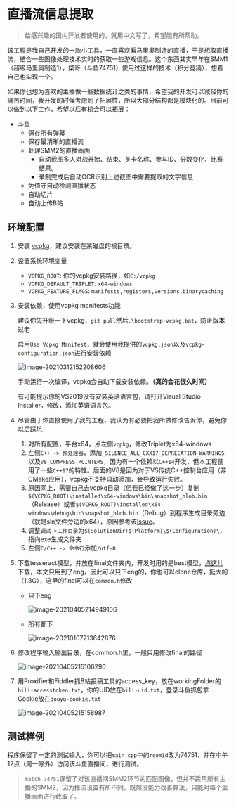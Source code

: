 # 直播流信息提取

> 给感兴趣的国内开发者使用的，就用中文写了，希望能有所帮助。

该工程是我自己开发的一款小工具，一直喜欢看马里奥制造的直播，于是想取直播流，结合一些图像处理技术实时的获取一些游戏信息。这个东西其实早年在SMM1（超级马里奥制造1），桀哥（斗鱼74751）使用过这样的技术（积分竞猜），想着自己也实现一个。

如果你也想为喜欢的主播做一些数据统计之类的事情，希望我的开发可以减轻你的痛苦时间，我开发的时候考虑到了拓展性，所以大部分结构都是模块化的。目前可以做到以下工作，希望以后有机会可以拓展：

- 斗鱼
  - 保存所有弹幕
  - 保存最清晰的直播流
  - 处理SMM2的直播画面
    - 自动截图多人对战开始、结束、关卡名称、参与ID、分数变化、比赛结果。
    - 录制完成后自动OCR识别上述截图中需要提取的文字信息
  - 免值守自动检测直播状态
  - 自动切片
  - 自动上传B站

## 环境配置

1. 安装 [vcpkg](https://github.com/microsoft/vcpkg)，建议安装在某磁盘的根目录。

2. 设置系统环境变量

   - `VCPKG_ROOT`: 你的vcpkg安装路径，如`C:/vcpkg`
   - `VCPKG_DEFAULT_TRIPLET`: `x64-windows`
   - `VCPKG_FEATURE_FLAGS`: `manifests,registers,versions,binarycaching`

3. 安装依赖，使用vcpkg manifests功能

   建议你先升级一下vcpkg，`git pull`然后`.\bootstrap-vcpkg.bat`，防止版本过老

   启用`Use Vcpkg Manifest`，就会使用我提供的`vcpkg.json`以及`vcpkg-configuration.json`进行安装依赖

   ![image-20210312152208606](https://typora-schwarzer.oss-cn-hangzhou.aliyuncs.com/image-20210312152208606.png)

   手动运行一次编译，vcpkg会自动下载安装依赖。**（真的会花很久时间）**

   有可能提示你的VS2019没有安装英语语言包，请打开Visual Studio Installer，修改，添加英语语言包。

4. 尽管由于你直接使用了我的工程，我认为有必要把我所做修改告诉你，避免你以后踩坑

   1. 对所有配置，平台x64，点左侧`vcpkg`，修改Triplet为x64-windows
   2. 左侧`C++ -> 预处理器`，添加`_SILENCE_ALL_CXX17_DEPRECATION_WARNINGS`以及`V8_COMPRESS_POINTERS`，因为有一个依赖以`C++14`开发，但本工程使用了一些`C++17`的特性。后面的V8是因为对于VS传统C++控制台应用（非CMake应用），vcpkg不支持自动添加，会导致运行失败。
   3. 原因同上，需要自己去vcpkg目录（但我已经做了这一步）复制`$(VCPKG_ROOT)\installed\x64-windows\bin\snapshot_blob.bin`（Release）或者`$(VCPKG_ROOT)\installed\x64-windows\debug\bin\snapshot_blob.bin`（Debug）到程序生成目录旁边（就是sln文件旁边的x64），原因参考该[Issue](https://github.com/microsoft/vcpkg/issues/15461)。
   4. 调整`调试->工作目录`为`$(SolutionDir)$(Platform)\$(Configuration)\`，指向exe生成文件夹
   5. 左侧`C/C++ -> 命令行`添加`/utf-8 `

5. 下载tesseract模型，并放在final文件夹内，开发时用的是best模型，[点这儿](https://github.com/tesseract-ocr/tessdata_best)下载，本文只用到了eng，因此可以只下eng的，你也可以clone仓库，挺大的（1.3G），这里的final可以在`common.h`修改

   - 只下eng

     ![image-20210405214949106](C:\Users\k1ee\AppData\Roaming\Typora\typora-user-images\image-20210405214949106.png)

   - 所有都下

     ![image-20210107213642876](https://typora-schwarzer.oss-cn-hangzhou.aliyuncs.com/image-20210107213642876.png)

6. 修改程序输入输出目录，在common.h里，一般只用修改final的路径

   ![image-20210405215106290](C:\Users\k1ee\AppData\Roaming\Typora\typora-user-images\image-20210405215106290.png)

7. 用Proxifier和Fiddler抓B站投稿工具的access_key，放在workingFolder的`bili-accesstoken.txt`，你的UID放在`bili-uid.txt`，登录斗鱼抓包拿Cookie放在`douyu-cookie.txt`

   ![image-20210405215158987](C:\Users\k1ee\AppData\Roaming\Typora\typora-user-images\image-20210405215158987.png)

## 测试样例

程序保留了一定的测试输入，你可以把`main.cpp`中的`roomId`改为74751，并在中午12点（周一除外）访问该斗鱼直播间，进行测试。

> `match_74751`保留了对该直播间SMM2环节的匹配图像，但并不适用所有主播的SMM2，因为推流设置有所不同，既然没能力改善算法，只能对每个主播画面进行截取了。